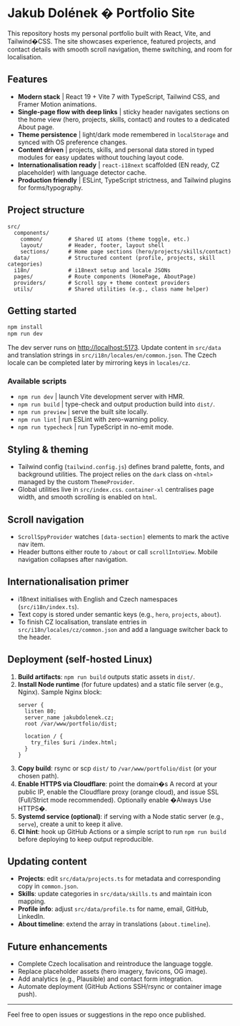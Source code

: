 # Jakub Dolének � Portfolio Site

This repository hosts my personal portfolio built with React, Vite, and Tailwind�CSS. The site showcases experience, featured projects, and contact details with smooth scroll navigation, theme switching, and room for localisation.

## Features
- **Modern stack** | React 19 + Vite 7 with TypeScript, Tailwind CSS, and Framer Motion animations.
- **Single-page flow with deep links** | sticky header navigates sections on the home view (hero, projects, skills, contact) and routes to a dedicated About page.
- **Theme persistence** | light/dark mode remembered in `localStorage` and synced with OS preference changes.
- **Content driven** | projects, skills, and personal data stored in typed modules for easy updates without touching layout code.
- **Internationalisation ready** | `react-i18next` scaffolded (EN ready, CZ placeholder) with language detector cache.
- **Production friendly** | ESLint, TypeScript strictness, and Tailwind plugins for forms/typography.

## Project structure
```
src/
  components/
    common/        # Shared UI atoms (theme toggle, etc.)
    layout/        # Header, footer, layout shell
    sections/      # Home page sections (hero/projects/skills/contact)
  data/            # Structured content (profile, projects, skill categories)
  i18n/            # i18next setup and locale JSONs
  pages/           # Route components (HomePage, AboutPage)
  providers/       # Scroll spy + theme context providers
  utils/           # Shared utilities (e.g., class name helper)
```

## Getting started

```bash
npm install
npm run dev
```

The dev server runs on <http://localhost:5173>. Update content in `src/data` and translation strings in `src/i18n/locales/en/common.json`. The Czech locale can be completed later by mirroring keys in `locales/cz`.

### Available scripts
- `npm run dev`       | launch Vite development server with HMR.
- `npm run build`     | type-check and output production build into `dist/`.
- `npm run preview`   | serve the built site locally.
- `npm run lint`      | run ESLint with zero-warning policy.
- `npm run typecheck` | run TypeScript in no-emit mode.

## Styling & theming
- Tailwind config (`tailwind.config.js`) defines brand palette, fonts, and background utilities. The project relies on the `dark` class on `<html>` managed by the custom `ThemeProvider`.
- Global utilities live in `src/index.css`. `container-xl` centralises page width, and smooth scrolling is enabled on `html`.

## Scroll navigation
- `ScrollSpyProvider` watches `[data-section]` elements to mark the active nav item.
- Header buttons either route to `/about` or call `scrollIntoView`. Mobile navigation collapses after navigation.

## Internationalisation primer
- i18next initialises with English and Czech namespaces (`src/i18n/index.ts`).
- Text copy is stored under semantic keys (e.g., `hero`, `projects`, `about`).
- To finish CZ localisation, translate entries in `src/i18n/locales/cz/common.json` and add a language switcher back to the header.

## Deployment (self-hosted Linux)
1. **Build artifacts**: `npm run build` outputs static assets in `dist/`.
2. **Install Node runtime** (for future updates) and a static file server (e.g., Nginx). Sample Nginx block:
   ```nginx
   server {
     listen 80;
     server_name jakubdolenek.cz;
     root /var/www/portfolio/dist;

     location / {
       try_files $uri /index.html;
     }
   }
   ```
3. **Copy build**: rsync or scp `dist/` to `/var/www/portfolio/dist` (or your chosen path).
4. **Enable HTTPS via Cloudflare**: point the domain�s A record at your public IP, enable the Cloudflare proxy (orange cloud), and issue SSL (Full/Strict mode recommended). Optionally enable �Always Use HTTPS�.
5. **Systemd service (optional)**: if serving with a Node static server (e.g., `serve`), create a unit to keep it alive.
6. **CI hint**: hook up GitHub Actions or a simple script to run `npm run build` before deploying to keep output reproducible.

## Updating content
- **Projects**: edit `src/data/projects.ts` for metadata and corresponding copy in `common.json`.
- **Skills**: update categories in `src/data/skills.ts` and maintain icon mapping.
- **Profile info**: adjust `src/data/profile.ts` for name, email, GitHub, LinkedIn.
- **About timeline**: extend the array in translations (`about.timeline`).

## Future enhancements
- Complete Czech localisation and reintroduce the language toggle.
- Replace placeholder assets (hero imagery, favicons, OG image).
- Add analytics (e.g., Plausible) and contact form integration.
- Automate deployment (GitHub Actions SSH/rsync or container image push).

---
Feel free to open issues or suggestions in the repo once published.
